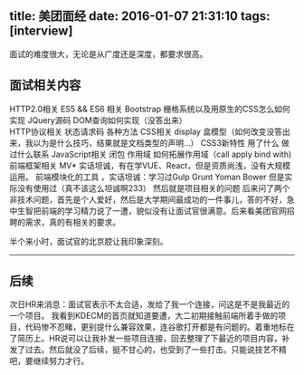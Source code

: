 title: 美团面经
date: 2016-01-07 21:31:10
tags: [interview]
---
面试的难度很大，无论是从广度还是深度，都要求很高。
<!-- more -->
## 面试相关内容
HTTP2.0相关
ES5 && ES6 相关
Bootstrap 栅格系统以及用原生的CSS怎么如何实现
JQuery源码   DOM查询如何实现（没答出来）    
HTTP协议相关 状态请求码  各种方法
CSS相关 display 盒模型（如何改变没答出来，我以为是什么技巧，结果就是文档类型的声明…）
CSS3新特性  用了什么  做过什么联系
JavaScript相关  闭包 作用域 如何拓展作用域（call apply bind with)
前端框架相关 MV* 实话坦诚，有在学VUE、React，但是资质尚浅，没有大规模运用。
前端模块化的工具 ，实话坦诚：学习过Gulp Grunt Yoman Bower 但是实际没有使用过（真不该这么坦诚啊233）
然后就是项目相关的问题
后来问了两个非技术问题，首先是个人爱好，然后是大学期间最成功的一件事儿，答的不好，急中生智把前端的学习精力说了一遭，貌似没有让面试官很满意。后来看美团官网招聘的需求，真的有相关的要求。

半个来小时，面试官的北京腔让我印象深刻。 
***
## 后续

次日HR来消息：面试官表示不太合适，发给了我一个连接，问这是不是我最近的一个项目。
我看到KDECM的首页就知道要遭，大二初期接触前端所着手做的项目，代码惨不忍睹，更别提什么兼容效果，连谷歌打开都是有问题的。着重地标在了简历上。HR说可以让我补发一些项目连接，回去整理了下最近的项目内容，补发了过去。然后就没了后续，挺不甘心的，也受到了一些打击。只能说技艺不精吧，要继续努力才行。